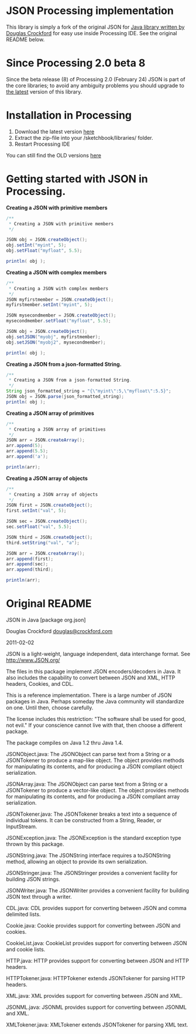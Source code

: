 # JSON Processing implementation

This library is simply a fork of the original JSON for [Java library written by Douglas Crockford](https://github.com/douglascrockford/JSON-java) for easy use inside Processing IDE. See the original README below.

# Since Processing 2.0 beta 8

Since the beta release (8) of Processing 2.0 (February 24) JSON is part of the core libraries; to avoid any ambiguity problems you should upgrade to [the latest](http://santiclaws.se/json4processing/json4processing-0.1.7.zip) version of this library.

# Installation in Processing

1. Download the latest version [here](http://santiclaws.se/json4processing/json4processing-0.1.7.zip)
2. Extract the zip-file into your /sketchbook/libraries/ folder.
3. Restart Processing IDE

You can still find the OLD versions [here](https://github.com/agoransson/JSON-processing/downloads)

# Getting started with JSON in Processing.

**Creating a JSON with primitive members**

``` java
/**
 * Creating a JSON with primitive members
 */

JSON obj = JSON.createObject();
obj.setInt("myint", 5);
obj.setFloat("myfloat", 5.5);

println( obj );
```

**Creating a JSON with complex members**

``` java
/**
 * Creating a JSON with complex members
 */
JSON myfirstmember = JSON.createObject();
myfirstmember.setInt("myint", 5);

JSON mysecondmember = JSON.createObject();
mysecondmember.setFloat("myfloat", 5.5);

JSON obj = JSON.createObject();
obj.setJSON("myobj", myfirstmember);
obj.setJSON("myobj2", mysecondmember);

println( obj );
```

**Creating a JSON from a json-formatted String.**

``` java
/**
 * Creating a JSON from a json-formatted String.
 */
String json_formatted_string = "{\"myint\":5,\"myfloat\":5.5}";
JSON obj = JSON.parse(json_formatted_string);
println( obj );
```

**Creating a JSON array of primitives**

``` java
/**
 * Creating a JSON array of primitives
 */
JSON arr = JSON.createArray();
arr.append(5);
arr.append(5.5);
arr.append('a');

println(arr);
```

**Creating a JSON array of objects**

``` java
/**
 * Creating a JSON array of objects
 */
JSON first = JSON.createObject();
first.setInt("val", 5);

JSON sec = JSON.createObject();
sec.setFloat("val", 5.5);

JSON third = JSON.createObject();
third.setString("val", "a");

JSON arr = JSON.createArray();
arr.append(first);
arr.append(sec);
arr.append(third);

println(arr);
```

# Original README

JSON in Java [package org.json]

Douglas Crockford
douglas@crockford.com

2011-02-02


JSON is a light-weight, language independent, data interchange format.
See http://www.JSON.org/

The files in this package implement JSON encoders/decoders in Java. 
It also includes the capability to convert between JSON and XML, HTTP 
headers, Cookies, and CDL. 

This is a reference implementation. There is a large number of JSON packages
in Java. Perhaps someday the Java community will standardize on one. Until 
then, choose carefully.

The license includes this restriction: "The software shall be used for good, 
not evil." If your conscience cannot live with that, then choose a different
package.

The package compiles on Java 1.2 thru Java 1.4.


JSONObject.java: The JSONObject can parse text from a String or a JSONTokener
to produce a map-like object. The object provides methods for manipulating its
contents, and for producing a JSON compliant object serialization.

JSONArray.java: The JSONObject can parse text from a String or a JSONTokener
to produce a vector-like object. The object provides methods for manipulating 
its contents, and for producing a JSON compliant array serialization.

JSONTokener.java: The JSONTokener breaks a text into a sequence of individual
tokens. It can be constructed from a String, Reader, or InputStream.

JSONException.java: The JSONException is the standard exception type thrown
by this package.


JSONString.java: The JSONString interface requires a toJSONString method, 
allowing an object to provide its own serialization.

JSONStringer.java: The JSONStringer provides a convenient facility for 
building JSON strings.

JSONWriter.java: The JSONWriter provides a convenient facility for building 
JSON text through a writer.
 

CDL.java: CDL provides support for converting between JSON and comma
delimited lists.

Cookie.java: Cookie provides support for converting between JSON and cookies.

CookieList.java: CookieList provides support for converting between JSON and
cookie lists.

HTTP.java: HTTP provides support for converting between JSON and HTTP headers.

HTTPTokener.java: HTTPTokener extends JSONTokener for parsing HTTP headers.

XML.java: XML provides support for converting between JSON and XML.

JSONML.java: JSONML provides support for converting between JSONML and XML.

XMLTokener.java: XMLTokener extends JSONTokener for parsing XML text.